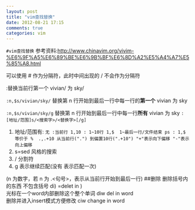 ```yaml
---
layout: post
title: "vim查找替换"
date: 2012-08-21 17:15
comments: true
categories: vim
---
```

`#vim查找替换`
参考资料:http://www.chinavim.org/vivim-%E6%9F%A5%E6%89%BE%E6%9B%BF%E6%8D%A2%E5%A4%A7%E5%85%A8.html

 可以使用 # 作为分隔符，此时中间出现的 / 不会作为分隔符

 :替换当前行第一个 vivian/ 为 sky/

 <code>:n,$s/vivian/sky/</code> 替换第 n 行开始到最后一行中每一行的**第一个** vivian 为 sky

 <code>:n,$s/vivian/sky/g</code> 替换第 n 行开始到最后一行中每一行**所有** vivian 为 sky
`
:[地址/范围]s/<搜索字>/<替换字>[/g]
`
<!-- more -->
1. 地址/范围有:
`
 无 :当前行
 1,10 : 1~10行
 1,$  1~最后一行/文件结束 ps : 1,$ 等价于 % 
 .,.+10 从当前行(".") 到偏置10行(".+10") "+"表示向下偏移 "-"表示向上偏移 
`
2. s=sed 风格的搜索
3. / 分割符
4. g  表示继续匹配(没有 表示匹配一次)

(n 为数字，若 n 为 .<句号>，表示从当前行开始到最后一行)
##删除
删除括号内的东西 不包含括号 di) =delet in )  
光标在一个word内部删除这个整个单词 diw  del in word  
删除并进入insert模式方便修改 ciw change in word  
